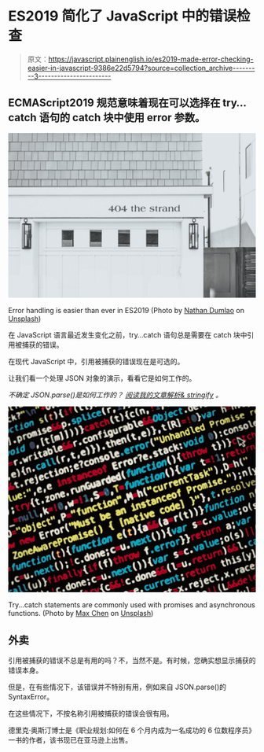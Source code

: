 # ES2019 简化了 JavaScript 中的错误检查

> 原文：<https://javascript.plainenglish.io/es2019-made-error-checking-easier-in-javascript-9386e22d5794?source=collection_archive---------3----------------------->

## ECMAScript2019 规范意味着现在可以选择在 try…catch 语句的 catch 块中使用 error 参数。

![](img/98c10cd78ffcba4b8adfbce08c95c4f1.png)

Error handling is easier than ever in ES2019 (Photo by [Nathan Dumlao](https://unsplash.com/@nate_dumlao?utm_source=medium&utm_medium=referral) on [Unsplash](https://unsplash.com?utm_source=medium&utm_medium=referral))

在 JavaScript 语言最近发生变化之前，try…catch 语句总是需要在 catch 块中引用被捕获的错误。

在现代 JavaScript 中，引用被捕获的错误现在是可选的。

让我们看一个处理 JSON 对象的演示，看看它是如何工作的。

*不确定 JSON.parse()是如何工作的？* [*阅读我的文章解析& stringify*](https://medium.com/javascript-in-plain-english/how-to-use-stringify-and-parse-in-javascript-6b637b571a32) *。*

![](img/29f189ce7dbacec66a02ed0063129244.png)

Try…catch statements are commonly used with promises and asynchronous functions. (Photo by [Max Chen](https://unsplash.com/@maxchen2k?utm_source=medium&utm_medium=referral) on [Unsplash](https://unsplash.com?utm_source=medium&utm_medium=referral))

## 外卖

引用被捕获的错误不总是有用的吗？不，当然不是。有时候，您确实想显示捕获的错误本身。

但是，在有些情况下，该错误并不特别有用，例如来自 JSON.parse()的 SyntaxError。

在这些情况下，不按名称引用被捕获的错误会很有用。

德里克·奥斯汀博士是《职业规划:如何在 6 个月内成为一名成功的 6 位数程序员》一书的作者，该书现已在亚马逊上出售。